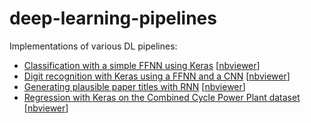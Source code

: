# deep-learning-pipelines

Implementations of various DL pipelines:

 - [Classification with a simple FFNN using Keras](https://github.com/kyrcha/deep-learning-pipelines/blob/master/simple_keras_classification.ipynb) [[nbviewer](https://nbviewer.jupyter.org/github/kyrcha/deep-learning-pipelines/blob/master/simple_keras_classification.ipynb)]
 - [Digit recognition with Keras using a FFNN and a CNN](https://github.com/kyrcha/deep-learning-pipelines/blob/master/digit_recognition_ffnn_cnn.ipynb) [[nbviewer](https://nbviewer.jupyter.org/github/kyrcha/deep-learning-pipelines/blob/master/digit_recognition_ffnn_cnn.ipynb)]
 - [Generating plausible paper titles with RNN](https://github.com/kyrcha/deep-learning-pipelines/blob/master/generating_paper_titles.ipynb) [[nbviewer](https://nbviewer.jupyter.org/github/kyrcha/deep-learning-pipelines/blob/master/generating_paper_titles.ipynb)]
 - [Regression with Keras on the Combined Cycle Power Plant dataset](https://github.com/kyrcha/deep-learning-pipelines/blob/master/combined_cycle_power_plant_data_set.ipynb) [[nbviewer](https://nbviewer.jupyter.org/github.com/kyrcha/deep-learning-pipelines/blob/master/combined_cycle_power_plant_data_set.ipynb)]
